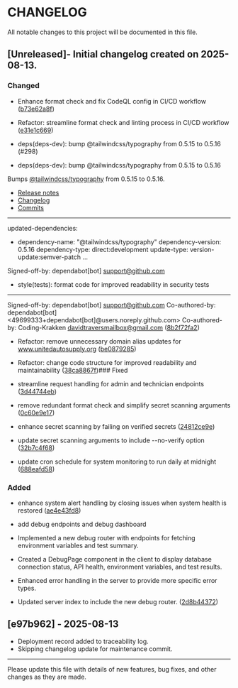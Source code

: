 # CHANGELOG

All notable changes to this project will be documented in this file.

## [Unreleased]- Initial changelog created on 2025-08-13.
### Changed
- Enhance format check and fix CodeQL config in CI/CD workflow ([b73e62a8f](https://github.com/Coding-Krakken/MaintAInPro/commit/b73e62a8f656ce1a271be07ac2b332d8317773e6))



- Refactor: streamline format check and linting process in CI/CD workflow ([e31e1c669](https://github.com/Coding-Krakken/MaintAInPro/commit/e31e1c669af5f3257c12ca12a5c760cdca339fbf))

- deps(deps-dev): bump @tailwindcss/typography from 0.5.15 to 0.5.16 (#298)

* deps(deps-dev): bump @tailwindcss/typography from 0.5.15 to 0.5.16

Bumps [@tailwindcss/typography](https://github.com/tailwindlabs/tailwindcss-typography) from 0.5.15 to 0.5.16.
- [Release notes](https://github.com/tailwindlabs/tailwindcss-typography/releases)
- [Changelog](https://github.com/tailwindlabs/tailwindcss-typography/blob/main/CHANGELOG.md)
- [Commits](https://github.com/tailwindlabs/tailwindcss-typography/compare/v0.5.15...v0.5.16)

---
updated-dependencies:
- dependency-name: "@tailwindcss/typography"
  dependency-version: 0.5.16
  dependency-type: direct:development
  update-type: version-update:semver-patch
...

Signed-off-by: dependabot[bot] <support@github.com>

* style(tests): format code for improved readability in security tests

---------

Signed-off-by: dependabot[bot] <support@github.com>
Co-authored-by: dependabot[bot] <49699333+dependabot[bot]@users.noreply.github.com>
Co-authored-by: Coding-Krakken <davidtraversmailbox@gmail.com> ([8b2f72fa2](https://github.com/Coding-Krakken/MaintAInPro/commit/8b2f72fa295d9fc53597b1883c51061e87acd162))
- Refactor: remove unnecessary domain alias updates for www.unitedautosupply.org ([be0879285](https://github.com/Coding-Krakken/MaintAInPro/commit/be0879285d48733dcc7ffe9978e050509088d4c2))
- Refactor: change code structure for improved readability and maintainability ([38ca8867f](https://github.com/Coding-Krakken/MaintAInPro/commit/38ca8867f88715ca308e998252ec7770c596e125))### Fixed
- streamline request handling for admin and technician endpoints ([3d44744eb](https://github.com/Coding-Krakken/MaintAInPro/commit/3d44744eb559dec359c55d43234db85698434dae))



- remove redundant format check and simplify secret scanning arguments ([0c60e9e17](https://github.com/Coding-Krakken/MaintAInPro/commit/0c60e9e17a51afac44dffc1cc133851d4a8aa108))


- enhance secret scanning by failing on verified secrets ([24812ce9e](https://github.com/Coding-Krakken/MaintAInPro/commit/24812ce9ed435b1e46e81ebb618d6e7df56be239))


- update secret scanning arguments to include --no-verify option ([32b7c4f68](https://github.com/Coding-Krakken/MaintAInPro/commit/32b7c4f68029d9ac7a489e7523718c706ebd68a3))


- update cron schedule for system monitoring to run daily at midnight ([688eafd58](https://github.com/Coding-Krakken/MaintAInPro/commit/688eafd58ee9d1451ee8dd36d111b3b8f11da714))
### Added
- enhance system alert handling by closing issues when system health is restored ([ae4e43fd8](https://github.com/Coding-Krakken/MaintAInPro/commit/ae4e43fd8da702a05dab3a2beba510933a456fa0))





- add debug endpoints and debug dashboard

- Implemented a new debug router with endpoints for fetching environment variables and test summary.
- Created a DebugPage component in the client to display database connection status, API health, environment variables, and test results.
- Enhanced error handling in the server to provide more specific error types.
- Updated server index to include the new debug router. ([2d8b44372](https://github.com/Coding-Krakken/MaintAInPro/commit/2d8b4437263fb8ff5d2314f6a54d1f7ace081122))



## [e97b962] - 2025-08-13

- Deployment record added to traceability log.
- Skipping changelog update for maintenance commit.

---

Please update this file with details of new features, bug fixes, and other
changes as they are made.
